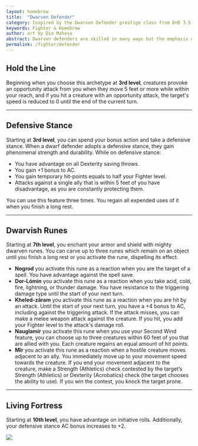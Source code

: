 ```yaml
---
layout: homebrew
title:  "Dwarven Defender"
category: Inspired by the Dwarven Defender prestige class from DnD 3.5
keywords: Fighter & Homebrew
author: art by Dio Mahesa
abstract: Dwarven defenders are skilled in many ways but the emphasis of their training lies on defense, rather than offense. All dwarven defenders have an extreme capability both for deflecting blows with their armor or shields, as well as for taking any blows that get through. A line of dwarven defenders is a far better defense than a 10-foot-thick wall of stones, and much more dangerous.
permalink: /fighter/defender
---
```




## Hold the Line


<i class="ra ra-round-shield "></i> Beginning when you choose this archetype at **3rd level**, creatures provoke an opportunity attack from you when they move 5 feet or more while within your reach, and if you hit a creature with an opportunity attack, the target's speed is reduced to 0 until the end of the current turn.

___

## Defensive Stance

<i class="ra ra-boot-stomp "></i> Starting at **3rd level**, you can spend your bonus action and take a defensive stance. When a dwarf defender adopts a defensive stance, they gain phenomenal strength and durability. While on defensive stance:


* You have advantage on all Dexterity saving throws.
* You gain +1 bonus to AC.
* You gain temporary hit-points equals to half your Fighter level.
* Attacks against a single ally that is within 5 feet of you have disadvantage, as you are constantly protecting them.

You can use this feature three times. You regain all expended uses of it when you finish a long rest.

___

## Dwarvish Runes

<i class="ra ra-anvil"></i> Starting at **7th level**, you enchant your armor and shield with mighty dwarven runes. You can carve up to three runes which remain on an object until you finish a long rest or you activate the rune, dispelling its effect. 



* **Nogrod** you activate this rune as a reaction when you are the target of a spell. You have advantage against the spell save.
* **Dor-Lómin** you activate this rune as a reaction when you take acid, cold, fire, lightning, or thunder damage. You have resistance to the triggering damage type until the start of your next turn. 
* **Kheled-zâram**  you activate this rune as a reaction when you are hit by an attack. Until the start of your next turn, you have a +4 bonus to AC, including against the triggering attack. If the attack misses, you can make a melee weapon attack against the creature. If you hit, you add your Fighter level to the attack's damage roll.
* **Nauglamír** you activate this rune when you use your Second Wind feature, you can choose up to three creatures within 60 feet of you that are allied with you. Each creature regains an equal amount of hit points.
* **Mîr** you activate this rune as a reaction when a hostile creature moves adjacent to an ally. You immediately move up to your movement speed towards the creature. If you end your movement adjacent to the creature, make a Strength (Athletics) check contested by the target’s Strength (Athletics) or Dexterity (Acrobatics) check (the target chooses the ability to use). If you win the contest, you knock the target prone.

___

## Living Fortress

<i class="ra ra-tower"></i> Starting at **10th level**, you have advantage on initiative rolls.
Additionally, your defensive stance AC bonus increases to +2.




<img
  src='https://i.pinimg.com/originals/fd/8d/0e/fd8d0ee8b831091d6882402a793893e3.jpg'
  style='style=overflow: hidden; mix-blend-mode:multiply'/>